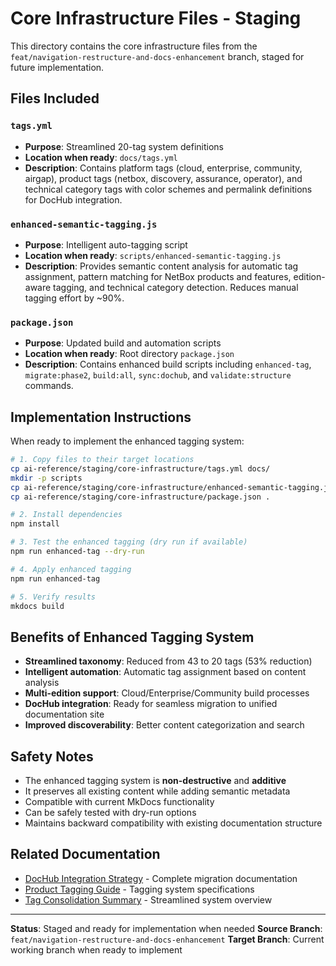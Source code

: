 # Core Infrastructure Files - Staging

This directory contains the core infrastructure files from the `feat/navigation-restructure-and-docs-enhancement` branch, staged for future implementation.

## Files Included

### `tags.yml`
- **Purpose**: Streamlined 20-tag system definitions
- **Location when ready**: `docs/tags.yml`
- **Description**: Contains platform tags (cloud, enterprise, community, airgap), product tags (netbox, discovery, assurance, operator), and technical category tags with color schemes and permalink definitions for DocHub integration.

### `enhanced-semantic-tagging.js`
- **Purpose**: Intelligent auto-tagging script
- **Location when ready**: `scripts/enhanced-semantic-tagging.js`
- **Description**: Provides semantic content analysis for automatic tag assignment, pattern matching for NetBox products and features, edition-aware tagging, and technical category detection. Reduces manual tagging effort by ~90%.

### `package.json`
- **Purpose**: Updated build and automation scripts
- **Location when ready**: Root directory `package.json`
- **Description**: Contains enhanced build scripts including `enhanced-tag`, `migrate:phase2`, `build:all`, `sync:dochub`, and `validate:structure` commands.

## Implementation Instructions

When ready to implement the enhanced tagging system:

```bash
# 1. Copy files to their target locations
cp ai-reference/staging/core-infrastructure/tags.yml docs/
mkdir -p scripts
cp ai-reference/staging/core-infrastructure/enhanced-semantic-tagging.js scripts/
cp ai-reference/staging/core-infrastructure/package.json .

# 2. Install dependencies
npm install

# 3. Test the enhanced tagging (dry run if available)
npm run enhanced-tag --dry-run

# 4. Apply enhanced tagging
npm run enhanced-tag

# 5. Verify results
mkdocs build
```

## Benefits of Enhanced Tagging System

- **Streamlined taxonomy**: Reduced from 43 to 20 tags (53% reduction)
- **Intelligent automation**: Automatic tag assignment based on content analysis
- **Multi-edition support**: Cloud/Enterprise/Community build processes
- **DocHub integration**: Ready for seamless migration to unified documentation site
- **Improved discoverability**: Better content categorization and search

## Safety Notes

- The enhanced tagging system is **non-destructive** and **additive**
- It preserves all existing content while adding semantic metadata
- Compatible with current MkDocs functionality
- Can be safely tested with dry-run options
- Maintains backward compatibility with existing documentation structure

## Related Documentation

- [DocHub Integration Strategy](../content-strategy/dochub-integration-strategy.md) - Complete migration documentation
- [Product Tagging Guide](../style-guides/product-tagging-guide.md) - Tagging system specifications
- [Tag Consolidation Summary](../reference-docs/tag-consolidation-summary.md) - Streamlined system overview

---

**Status**: Staged and ready for implementation when needed
**Source Branch**: `feat/navigation-restructure-and-docs-enhancement`
**Target Branch**: Current working branch when ready to implement 